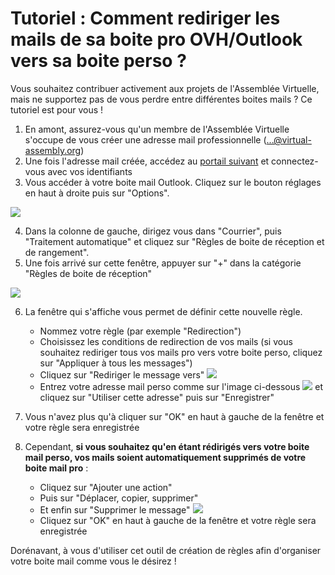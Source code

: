 # Tutoriel : Comment rediriger les mails de sa boite pro OVH/Outlook vers sa boite perso ?

Vous souhaitez contribuer activement aux projets de l'Assemblée Virtuelle, mais ne supportez pas de vous perdre entre différentes boites mails ? Ce tutoriel est pour vous ! 

1. En amont, assurez-vous qu'un membre de l'Assemblée Virtuelle s'occupe de vous créer une adresse mail professionnelle (...@virtual-assembly.org)
2. Une fois l'adresse mail créée, accédez au [portail suivant](mail.ovh.net) et connectez-vous avec vos identifiants
3. Vous accéder à votre boite mail Outlook. Cliquez sur le bouton réglages en haut à droite puis sur "Options".

![](https://pad.lescommuns.org/uploads/upload_52237f586331883fbf225993f878ac61.png)

4. Dans la colonne de gauche, dirigez vous dans "Courrier", puis "Traitement automatique" et cliquez sur "Règles de boite de réception et de rangement". 
5. Une fois arrivé sur cette fenêtre, appuyer sur "+" dans la catégorie "Règles de boite de réception"

![](https://pad.lescommuns.org/uploads/upload_45deb03a8c611304e3a4148d598cca53.png)

6. La fenêtre qui s'affiche vous permet de définir cette nouvelle règle.
   - Nommez votre règle (par exemple "Redirection")
   - Choisissez les conditions de redirection de vos mails (si vous souhaitez rediriger tous vos mails pro vers votre boite perso, cliquez sur "Appliquer à tous les messages")
   - Cliquez sur "Rediriger le message vers" ![](https://pad.lescommuns.org/uploads/upload_c6674590553f7eba4753935572386cb2.png)
   - Entrez votre adresse mail perso comme sur l'image ci-dessous ![](https://pad.lescommuns.org/uploads/upload_4afda417a963aecb8b201839e4c6007f.png) et cliquez sur "Utiliser cette adresse" puis sur "Enregistrer"
  
7. Vous n'avez plus qu'à cliquer sur "OK" en haut à gauche de la fenêtre et votre règle sera enregistrée 
8. Cependant, **si vous souhaitez qu'en étant rédirigés vers votre boite mail perso, vos mails soient automatiquement supprimés de votre boite mail pro** : 
   - Cliquez sur "Ajouter une action" 
   - Puis sur "Déplacer, copier, supprimer"
   - Et enfin sur "Supprimer le message" ![](https://pad.lescommuns.org/uploads/upload_5304efe6a9a3d0d86c519dc03b189431.png)
   - Cliquez sur "OK" en haut à gauche de la fenêtre et votre règle sera enregistrée
   
Dorénavant, à vous d'utiliser cet outil de création de règles afin d'organiser votre boite mail comme vous le désirez ! 

   
   
